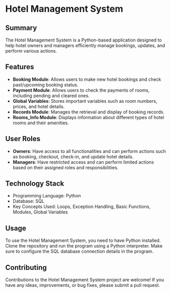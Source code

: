 # Hotel Management System

## Summary
The Hotel Management System is a Python-based application designed to help hotel owners and managers efficiently manage bookings, updates, and perform various actions.

## Features
- **Booking Module**: Allows users to make new hotel bookings and check past/upcoming booking status.
- **Payment Module**: Allows users to check the payments of rooms, including pending and cleared ones.
- **Global Variables**: Stores important variables such as room numbers, prices, and hotel details.
- **Records Module**: Manages the retrieval and display of booking records.
- **Rooms_Info Module**: Displays information about different types of hotel rooms and their amenities.

## User Roles
- **Owners**: Have access to all functionalities and can perform actions such as booking, checkout, check-in, and update hotel details.
- **Managers**: Have restricted access and can perform limited actions based on their assigned roles and responsibilities.

## Technology Stack
- Programming Language: Python
- Database: SQL
- Key Concepts Used: Loops, Exception Handling, Basic Functions, Modules, Global Variables

## Usage
To use the Hotel Management System, you need to have Python installed. Clone the repository and run the program using a Python interpreter.
Make sure to configure the SQL database connection details in the program.

## Contributing
Contributions to the Hotel Management System project are welcome! If you have any ideas, improvements, or bug fixes, please submit a pull request.


